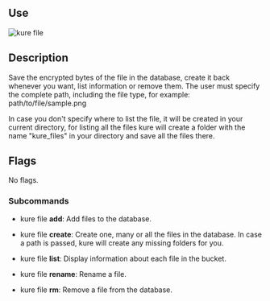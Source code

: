 ## Use

![kure file](https://user-images.githubusercontent.com/51374959/98058779-4b8b2c00-1e24-11eb-8d48-eebc3e177e23.png)

## Description

Save the encrypted bytes of the file in the database, create it back whenever you want, list information or remove them. The user must specify the complete path, including the file type, for example: path/to/file/sample.png

In case you don't specify where to list the file, it will be created in your current directory, for listing all the files kure will
create a folder with the name "kure_files" in your directory and save all the files there.

## Flags 

No flags.

### Subcommands

- kure file **add**: Add files to the database.

- kure file **create**: Create one, many or all the files in the database. In case a path is passed, kure will create any missing folders for you.

- kure file **list**: Display information about each file in the bucket.

- kure file **rename**: Rename a file.

- kure file **rm**: Remove a file from the database.